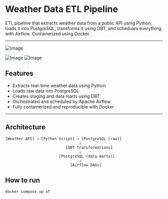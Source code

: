 # Weather Data ETL Pipeline

ETL pipeline that extracts weather data from a public API using Python, loads it into PostgreSQL, transforms it using DBT, and schedules everything with Airflow. Containerized using Docker.

---

![Image](https://github.com/user-attachments/assets/4e100ab5-9190-4c51-9475-1b36b3016321)

![Image](https://github.com/user-attachments/assets/7ae859b0-796e-4df4-bbee-0c7a21adf5f4)
![Image](https://github.com/user-attachments/assets/c96f840b-6722-4379-b23c-e6f2ecb476de)

## Features

- Extracts real-time weather data using Python
- Loads raw data into PostgreSQL
- Creates staging and data marts using DBT
- Orchestrated and scheduled by Apache Airflow
- Fully containerized and reproducible with Docker

---

## Architecture

```text
[Weather API] → [Python Script] → [PostgreSQL (raw)]
                                 ↓
                           [DBT Transformations]
                                 ↓
                        [PostgreSQL (data marts)]
                                 ↓
                             [Airflow DAGs]
```
## How to run
    docker compose up af

